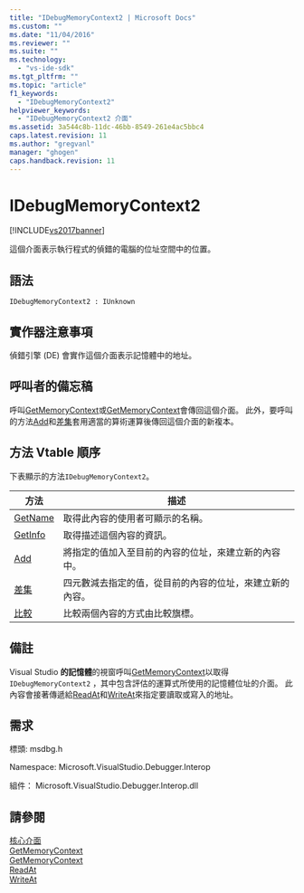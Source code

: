 ```yaml
---
title: "IDebugMemoryContext2 | Microsoft Docs"
ms.custom: ""
ms.date: "11/04/2016"
ms.reviewer: ""
ms.suite: ""
ms.technology: 
  - "vs-ide-sdk"
ms.tgt_pltfrm: ""
ms.topic: "article"
f1_keywords: 
  - "IDebugMemoryContext2"
helpviewer_keywords: 
  - "IDebugMemoryContext2 介面"
ms.assetid: 3a544c8b-11dc-46bb-8549-261e4ac5bbc4
caps.latest.revision: 11
ms.author: "gregvanl"
manager: "ghogen"
caps.handback.revision: 11
---
```

# IDebugMemoryContext2
[!INCLUDE[vs2017banner](../../../code-quality/includes/vs2017banner.md)]

這個介面表示執行程式的偵錯的電腦的位址空間中的位置。  
  
## 語法  
  
```  
IDebugMemoryContext2 : IUnknown  
```  
  
## 實作器注意事項  
 偵錯引擎 \(DE\) 會實作這個介面表示記憶體中的地址。  
  
## 呼叫者的備忘稿  
 呼叫[GetMemoryContext](../../../extensibility/debugger/reference/idebugproperty2-getmemorycontext.md)或[GetMemoryContext](../../../extensibility/debugger/reference/idebugreference2-getmemorycontext.md)會傳回這個介面。  此外，要呼叫的方法[Add](../../../extensibility/debugger/reference/idebugmemorycontext2-add.md)和[差集](../../../extensibility/debugger/reference/idebugmemorycontext2-subtract.md)套用適當的算術運算後傳回這個介面的新複本。  
  
## 方法 Vtable 順序  
 下表顯示的方法`IDebugMemoryContext2`。  
  
|方法|描述|  
|--------|--------|  
|[GetName](../../../extensibility/debugger/reference/idebugmemorycontext2-getname.md)|取得此內容的使用者可顯示的名稱。|  
|[GetInfo](../../../extensibility/debugger/reference/idebugmemorycontext2-getinfo.md)|取得描述這個內容的資訊。|  
|[Add](../../../extensibility/debugger/reference/idebugmemorycontext2-add.md)|將指定的值加入至目前的內容的位址，來建立新的內容中。|  
|[差集](../../../extensibility/debugger/reference/idebugmemorycontext2-subtract.md)|四元數減去指定的值，從目前的內容的位址，來建立新的內容。|  
|[比較](../../../extensibility/debugger/reference/idebugmemorycontext2-compare.md)|比較兩個內容的方式由比較旗標。|  
  
## 備註  
 Visual Studio **的記憶體**的視窗呼叫[GetMemoryContext](../../../extensibility/debugger/reference/idebugproperty2-getmemorycontext.md)以取得`IDebugMemoryContext2` ，其中包含評估的運算式所使用的記憶體位址的介面。  此內容會接著傳遞給[ReadAt](../../../extensibility/debugger/reference/idebugmemorybytes2-readat.md)和[WriteAt](../Topic/IDebugMemoryBytes2::WriteAt.md)來指定要讀取或寫入的地址。  
  
## 需求  
 標頭: msdbg.h  
  
 Namespace: Microsoft.VisualStudio.Debugger.Interop  
  
 組件： Microsoft.VisualStudio.Debugger.Interop.dll  
  
## 請參閱  
 [核心介面](../../../extensibility/debugger/reference/core-interfaces.md)   
 [GetMemoryContext](../../../extensibility/debugger/reference/idebugproperty2-getmemorycontext.md)   
 [GetMemoryContext](../../../extensibility/debugger/reference/idebugreference2-getmemorycontext.md)   
 [ReadAt](../../../extensibility/debugger/reference/idebugmemorybytes2-readat.md)   
 [WriteAt](../Topic/IDebugMemoryBytes2::WriteAt.md)